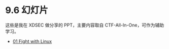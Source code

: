 # 9.6 幻灯片

这些是我在 XDSEC 做分享的 PPT，主要内容取自 CTF-All-In-One，可作为辅助学习。

- [01 Fight with Linux](../slides/01_fight-with-linux.pdf)
